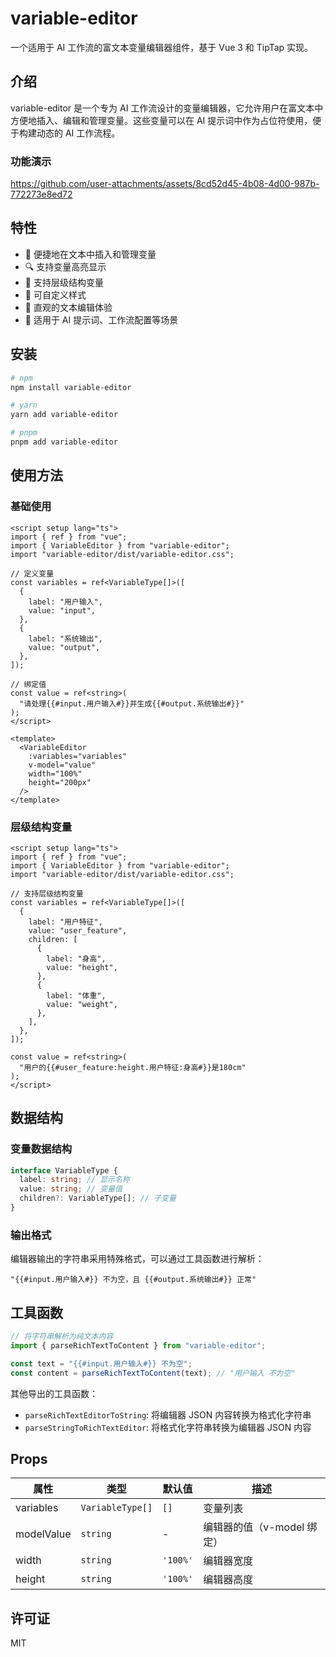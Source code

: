 # variable-editor

一个适用于 AI 工作流的富文本变量编辑器组件，基于 Vue 3 和 TipTap 实现。

## 介绍

variable-editor 是一个专为 AI 工作流设计的变量编辑器，它允许用户在富文本中方便地插入、编辑和管理变量。这些变量可以在 AI 提示词中作为占位符使用，便于构建动态的 AI 工作流程。

### 功能演示
https://github.com/user-attachments/assets/8cd52d45-4b08-4d00-987b-772273e8ed72

## 特性

- 🚀 便捷地在文本中插入和管理变量
- 🔍 支持变量高亮显示
- 🌲 支持层级结构变量
- 🎨 可自定义样式
- 📝 直观的文本编辑体验
- 💼 适用于 AI 提示词、工作流配置等场景

## 安装

```bash
# npm
npm install variable-editor

# yarn
yarn add variable-editor

# pnpm
pnpm add variable-editor
```

## 使用方法

### 基础使用

```vue
<script setup lang="ts">
import { ref } from "vue";
import { VariableEditor } from "variable-editor";
import "variable-editor/dist/variable-editor.css";

// 定义变量
const variables = ref<VariableType[]>([
  {
    label: "用户输入",
    value: "input",
  },
  {
    label: "系统输出",
    value: "output",
  },
]);

// 绑定值
const value = ref<string>(
  "请处理{{#input.用户输入#}}并生成{{#output.系统输出#}}"
);
</script>

<template>
  <VariableEditor
    :variables="variables"
    v-model="value"
    width="100%"
    height="200px"
  />
</template>
```

### 层级结构变量

```vue
<script setup lang="ts">
import { ref } from "vue";
import { VariableEditor } from "variable-editor";
import "variable-editor/dist/variable-editor.css";

// 支持层级结构变量
const variables = ref<VariableType[]>([
  {
    label: "用户特征",
    value: "user_feature",
    children: [
      {
        label: "身高",
        value: "height",
      },
      {
        label: "体重",
        value: "weight",
      },
    ],
  },
]);

const value = ref<string>(
  "用户的{{#user_feature:height.用户特征:身高#}}是180cm"
);
</script>
```

## 数据结构

### 变量数据结构

```typescript
interface VariableType {
  label: string; // 显示名称
  value: string; // 变量值
  children?: VariableType[]; // 子变量
}
```

### 输出格式

编辑器输出的字符串采用特殊格式，可以通过工具函数进行解析：

```
"{{#input.用户输入#}} 不为空，且 {{#output.系统输出#}} 正常"
```

## 工具函数

```typescript
// 将字符串解析为纯文本内容
import { parseRichTextToContent } from "variable-editor";

const text = "{{#input.用户输入#}} 不为空";
const content = parseRichTextToContent(text); // "用户输入 不为空"
```

其他导出的工具函数：

- `parseRichTextEditorToString`: 将编辑器 JSON 内容转换为格式化字符串
- `parseStringToRichTextEditor`: 将格式化字符串转换为编辑器 JSON 内容

## Props

| 属性       | 类型             | 默认值   | 描述                       |
| ---------- | ---------------- | -------- | -------------------------- |
| variables  | `VariableType[]` | `[]`     | 变量列表                   |
| modelValue | `string`         | -        | 编辑器的值（v-model 绑定） |
| width      | `string`         | `'100%'` | 编辑器宽度                 |
| height     | `string`         | `'100%'` | 编辑器高度                 |

## 许可证

MIT
